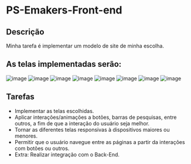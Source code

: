 # PS-Emakers-Front-end

## Descrição
Minha tarefa é implementar um modelo de site de minha escolha.
## As telas implementadas serão:
![image](https://github.com/Bruno7k/PS-Emakers-Front-end/assets/106875572/01323de2-478b-4cf0-8357-c16b1810d8aa)
![image](https://github.com/Bruno7k/PS-Emakers-Front-end/assets/106875572/0b5d1323-86c0-4921-a7ae-11221b4d5b1b)
![image](https://github.com/Bruno7k/PS-Emakers-Front-end/assets/106875572/c0953cc2-5ccd-4b3a-8bd6-a5127b85c909)
![image](https://github.com/Bruno7k/PS-Emakers-Front-end/assets/106875572/aed9ecd5-41e1-42c6-a7af-e96d0e2be8ed)
![image](https://github.com/Bruno7k/PS-Emakers-Front-end/assets/106875572/fa1c69db-a5c9-42c8-8d09-af1e9119a2fb)
![image](https://github.com/Bruno7k/PS-Emakers-Front-end/assets/106875572/25a98237-499e-43e7-a278-3ab78067197c)
![image](https://github.com/Bruno7k/PS-Emakers-Front-end/assets/106875572/677a8d7a-fafc-4a9f-ad7f-58f5431493f2)
![image](https://github.com/Bruno7k/PS-Emakers-Front-end/assets/106875572/7cfc60b3-670f-4885-a0b7-b658c9ff205d)

## Tarefas
 - Implementar as telas escolhidas.
 - Aplicar interações/animações a botões, barras de pesquisas, entre outros, a fim de que a interação do usuário seja melhor.
 - Tornar as diferentes telas responsivas à dispositivos maiores ou menores.
 - Permitir que o usuário navegue entre as páginas a partir da interações com botões ou outros.
 - Extra: Realizar integração com o Back-End. 
